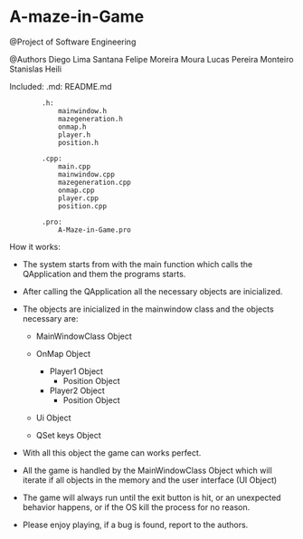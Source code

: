A-maze-in-Game
==============

@Project of Software Engineering

@Authors
	Diego Lima Santana
	Felipe Moreira Moura
	Lucas Pereira Monteiro
	Stanislas Heili

Included:
			.md:
				README.md

			.h:
				mainwindow.h
				mazegeneration.h
				onmap.h
				player.h
				position.h

			.cpp:
				main.cpp
				mainwindow.cpp
				mazegeneration.cpp
				onmap.cpp
				player.cpp
				position.cpp

			.pro:
				A-Maze-in-Game.pro


How it works:

- The system starts from with the main function which calls the QApplication and them the programs starts.

- After calling the QApplication all the necessary objects are inicialized. 
- The objects are inicialized in the mainwindow class and the objects necessary are:

	-	MainWindowClass Object

	-	OnMap Object
		- Player1 Object
			- Position Object
		- Player2 Object
			- Position Object

	-	Ui Object

	-	QSet keys Object
	
- With all this object the game can works perfect.

- All the game is handled by the MainWindowClass Object which will iterate if all objects in the memory and the user interface (UI Object)

- The game will always run until the exit button is hit, or an unexpected behavior happens, or if the OS kill the process for no reason.

- Please enjoy playing, if a bug is found, report to the authors.

